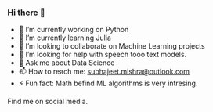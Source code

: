 ### Hi there 👋
- 🔭 I’m currently working on Python
- 🌱 I’m currently learning Julia
- 👯 I’m looking to collaborate on Machine Learning projects
- 🤔 I’m looking for help with speech tooo text models.
- 💬 Ask me about Data Science
- 📫 How to reach me: subhajeet.mishra@outlook.com
- ⚡ Fun fact: Math befind ML algorithms is very intresing.


<html>
  <p>Find me on social media.</p>
  <a href='https://www.facebook.com/msubhajeet1' class="fa fa-facebook-official w3-hover-opacity"></a>
  <a href='https://twitter.com/msubhajeet1' class="fa fa-twitter w3-hover-opacity"></a>
  <a href='https://www.linkedin.com/in/subhajeetmishra' class="fa fa-linkedin w3-hover-opacity"></a>
</html>


<!--
**sjeet-lab/sjeet-lab** is a ✨ _special_ ✨ repository because its `README.md` (this file) appears on your GitHub profile.

Here are some ideas to get you started:

- 🔭 I’m currently working on Python
- 🌱 I’m currently learning Julia
- 👯 I’m looking to collaborate on Machine Learning projects
- 🤔 I’m looking for help with speech tooo text models.
- 💬 Ask me about Machine Learning
- 📫 How to reach me: subhajeet.mishra@outlook.com
- ⚡ Fun fact: Math befind ML algorithms is very intresing.
-->

